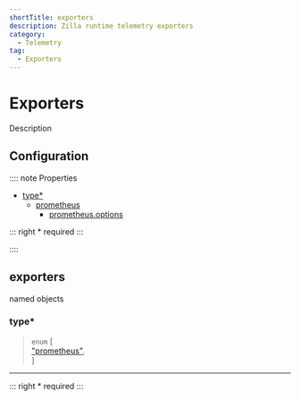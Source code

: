 ```yaml
---
shortTitle: exporters
description: Zilla runtime telemetry exporters
category:
  - Telemetry
tag:
  - Exporters
---
```


# Exporters

Description

## Configuration

:::: note Properties

- [type\*](#type)
  - [prometheus](#prometheus)
    - [prometheus.options](#prometheus-options)


::: right
\* required
:::

::::

## exporters

named objects

### type\*

> `enum` \[\
> ["prometheus"](#prometheus),\
> \]


---

::: right
\* required
:::
